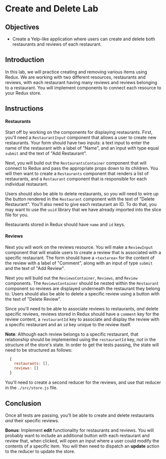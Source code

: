 # Create and Delete Lab

## Objectives

- Create a Yelp-like application where users can create and delete both
  restaurants and reviews of each restaurant.

## Introduction

In this lab, we will practice creating and removing various items using Redux.
We are working with two different resources, restaurants and reviews, with each
restaurant having many reviews and reviews belonging to a restaurant. You will
implement components to connect each resource to your Redux store.

## Instructions

#### Restaurants

Start off by working on the components for displaying restaurants. First, you'll
need a `RestaurantInput` component that allows a user to create new
restaurants. Your form should have two inputs: a text input to enter the name of
the restaurant with a label of "Name", and an input with type equal `submit` and
the text of "Add Restaurant".

Next, you will build out the `RestaurantsContainer` component that will
connect to Redux and pass the appropriate props down to its children. You will
then want to create a `Restaurants` component that renders a list of
restaurants, and a `Restaurant` component that is responsible for each
individual restaurant.

Users should also be able to delete restaurants, so you will need to wire up the
button rendered in the `Restaurant` component with the text of "Delete
Restaurant". You'll also need to give each restaurant an ID. To do that, you may
want to use the `uuid` library that we have already imported into the slice file
for you.

Restaurants stored in Redux should have `name` and `id` keys.

#### Reviews

Next you will work on the reviews resource. You will make a `ReviewInput`
component that will enable users to create a review that is associated with a
specific restaurant. The form should have a `<textarea>` for the content of the
review with a label of "Comment", along with an input of type `submit` and the
text of "Add Review".

Next you will build out the `ReviewsContainer`, `Reviews`, and `Review`
components. The `ReviewsContainer` should be nested within the `Restaurant`
component so reviews are displayed underneath the restaurant they belong to.
Users should also be able to delete a specific review using a button with the
text of "Delete Review".

Since you'll need to be able to associate reviews to restaurants, _and_ delete
specific reviews, reviews stored in Redux should have a `comment` key for the
review content, a `restaurantId` key to associate and display the review with a
specific restaurant and an `id` key unique to the review itself.

**Note**: Although each review belongs to a specific restaurant, that
relationship should be implemented using the `restaurantId` key, _not_ in the
structure of the store's state. In order to get the tests passing, the state will
need to be structured as follows:

```js
  {
    restaurants: [],
    reviews: []
  }
```

You'll need to create a second reducer for the reviews, and use that reducer in
the `./src/store.js` file.

## Conclusion

Once all tests are passing, you'll be able to create and delete restaurants _and_
their specific reviews.

**Bonus**: Implement **edit** functionality for restaurants and reviews. You will
probably want to include an additional button with each restaurant and review
that, when clicked, will open an input where a user could modify the contents of
a specific item. You will then need to dispatch an **update** action to the
reducer to update the store.
